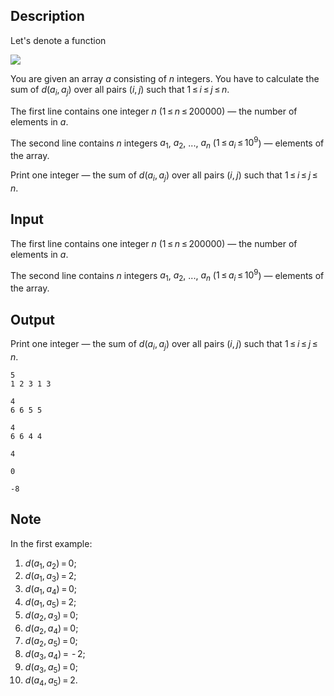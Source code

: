 ## Description

<div><p>Let's denote a function </p><p><img align="middle" class="tex-formula" src="file://6cnUUHwM.png" style="max-width: 100.0%;max-height: 100.0%;"></p><p>You are given an array <span class="tex-span"><i>a</i></span> consisting of <span class="tex-span"><i>n</i></span> integers. You have to calculate the sum of <span class="tex-span"><i>d</i>(<i>a</i><sub class="lower-index"><i>i</i></sub>, <i>a</i><sub class="lower-index"><i>j</i></sub>)</span> over all pairs <span class="tex-span">(<i>i</i>, <i>j</i>)</span> such that <span class="tex-span">1 ≤ <i>i</i> ≤ <i>j</i> ≤ <i>n</i></span>.</p></div><div class="input-specification"><p>The first line contains one integer <span class="tex-span"><i>n</i></span> (<span class="tex-span">1 ≤ <i>n</i> ≤ 200000</span>) — the number of elements in <span class="tex-span"><i>a</i></span>.</p><p>The second line contains <span class="tex-span"><i>n</i></span> integers <span class="tex-span"><i>a</i><sub class="lower-index">1</sub></span>, <span class="tex-span"><i>a</i><sub class="lower-index">2</sub></span>, ..., <span class="tex-span"><i>a</i><sub class="lower-index"><i>n</i></sub></span> (<span class="tex-span">1 ≤ <i>a</i><sub class="lower-index"><i>i</i></sub> ≤ 10<sup class="upper-index">9</sup></span>) — elements of the array. </p></div><div class="output-specification"><p>Print one integer — the sum of <span class="tex-span"><i>d</i>(<i>a</i><sub class="lower-index"><i>i</i></sub>, <i>a</i><sub class="lower-index"><i>j</i></sub>)</span> over all pairs <span class="tex-span">(<i>i</i>, <i>j</i>)</span> such that <span class="tex-span">1 ≤ <i>i</i> ≤ <i>j</i> ≤ <i>n</i></span>.</p></div>

## Input

<p>The first line contains one integer <span class="tex-span"><i>n</i></span> (<span class="tex-span">1 ≤ <i>n</i> ≤ 200000</span>) — the number of elements in <span class="tex-span"><i>a</i></span>.</p><p>The second line contains <span class="tex-span"><i>n</i></span> integers <span class="tex-span"><i>a</i><sub class="lower-index">1</sub></span>, <span class="tex-span"><i>a</i><sub class="lower-index">2</sub></span>, ..., <span class="tex-span"><i>a</i><sub class="lower-index"><i>n</i></sub></span> (<span class="tex-span">1 ≤ <i>a</i><sub class="lower-index"><i>i</i></sub> ≤ 10<sup class="upper-index">9</sup></span>) — elements of the array. </p>

## Output

<p>Print one integer — the sum of <span class="tex-span"><i>d</i>(<i>a</i><sub class="lower-index"><i>i</i></sub>, <i>a</i><sub class="lower-index"><i>j</i></sub>)</span> over all pairs <span class="tex-span">(<i>i</i>, <i>j</i>)</span> such that <span class="tex-span">1 ≤ <i>i</i> ≤ <i>j</i> ≤ <i>n</i></span>.</p>





```input1
5
1 2 3 1 3

```




```input2
4
6 6 5 5

```




```input3
4
6 6 4 4

```




```output1
4

```




```output2
0

```




```output3
-8

```



## Note

<p>In the first example:</p><ol> <li> <span class="tex-span"><i>d</i>(<i>a</i><sub class="lower-index">1</sub>, <i>a</i><sub class="lower-index">2</sub>) = 0</span>; </li><li> <span class="tex-span"><i>d</i>(<i>a</i><sub class="lower-index">1</sub>, <i>a</i><sub class="lower-index">3</sub>) = 2</span>; </li><li> <span class="tex-span"><i>d</i>(<i>a</i><sub class="lower-index">1</sub>, <i>a</i><sub class="lower-index">4</sub>) = 0</span>; </li><li> <span class="tex-span"><i>d</i>(<i>a</i><sub class="lower-index">1</sub>, <i>a</i><sub class="lower-index">5</sub>) = 2</span>; </li><li> <span class="tex-span"><i>d</i>(<i>a</i><sub class="lower-index">2</sub>, <i>a</i><sub class="lower-index">3</sub>) = 0</span>; </li><li> <span class="tex-span"><i>d</i>(<i>a</i><sub class="lower-index">2</sub>, <i>a</i><sub class="lower-index">4</sub>) = 0</span>; </li><li> <span class="tex-span"><i>d</i>(<i>a</i><sub class="lower-index">2</sub>, <i>a</i><sub class="lower-index">5</sub>) = 0</span>; </li><li> <span class="tex-span"><i>d</i>(<i>a</i><sub class="lower-index">3</sub>, <i>a</i><sub class="lower-index">4</sub>) =  - 2</span>; </li><li> <span class="tex-span"><i>d</i>(<i>a</i><sub class="lower-index">3</sub>, <i>a</i><sub class="lower-index">5</sub>) = 0</span>; </li><li> <span class="tex-span"><i>d</i>(<i>a</i><sub class="lower-index">4</sub>, <i>a</i><sub class="lower-index">5</sub>) = 2</span>. </li></ol>
